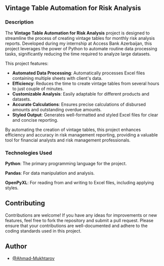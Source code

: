 ## Vintage Table Automation for Risk Analysis

### Description

The **Vintage Table Automation for Risk Analysis** project is designed to streamline the process of creating vintage tables for monthly risk analysis reports. Developed during my internship at Access Bank Azerbaijan, this project leverages the power of Python to automate routine data processing tasks, significantly reducing the time required to analyze large datasets.

This project features:

- **Automated Data Processing**: Automatically processes Excel files containing multiple sheets with client's data.
- **Efficiency**: Reduces the time to create vintage tables from several hours to just couple of minutes.
- **Customizable Analysis**: Easily adaptable for different products and datasets.
- **Accurate Calculations**: Ensures precise calculations of disbursed amounts and outstanding overdue amounts.
- **Styled Output**: Generates well-formatted and styled Excel files for clear and concise reporting.

By automating the creation of vintage tables, this project enhances efficiency and accuracy in risk management reporting, providing a valuable tool for financial analysts and risk management professionals.

### Technologies Used

**Python**: The primary programming language for the project.

**Pandas**: For data manipulation and analysis.

**OpenPyXL**: For reading from and writing to Excel files, including applying styles.
## Contributing

Contributions are welcome! If you have any ideas for improvements or new features, feel free to fork the repository and submit a pull request. Please ensure that your contributions are well-documented and adhere to the coding standards used in this project.
## Author

- [@Ahmad-Mukhtarov](https://www.github.com/Ahmad-Mukhtarov)

